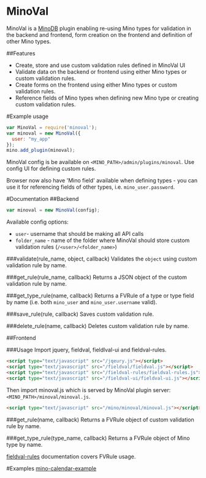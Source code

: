 MinoVal
==========

MinoVal is a [MinoDB](https://github.com/MarcusLongmuir/MinoDB/) plugin enabling re-using Mino types for validation in the backend and frontend, form creation on the frontend and definition of other Mino types.

##Features
* Create, store and use custom validation rules defined in MinoVal UI
* Validate data on the backend or frontend using either Mino types or custom validation rules.
* Create forms on the frontend using either Mino types or custom validation rules.
* Reference fields of Mino types when defining new Mino type or creating custom validation rules.


#Example usage

```javascript
var MinoVal = require('minoval');
var minoval = new MinoVal({
  user: "my_app"
});
mino.add_plugin(minoval);
```

MinoVal config is be available on ```<MINO_PATH>/admin/plugins/minoval```. Use config UI for defining custom rules.

Browser now also have 'Mino field' available when defining types - you can use it for referencing fields of other types, i.e. ```mino_user.password```.


#Documentation
##Backend
```javascript
var minoval = new MinoVal(config);
```

Available config options:
* ```user```- username that should be making all API calls
* ```folder_name``` - name of the folder where MinoVal should store custom validation rules (```/<user>/<folder_name>```)

###validate(rule_name, object, callback)
Validates the ```object``` using custom validation rule by name.

###get_rule(rule_name, callback)
Returns a JSON object of the custom validation rule by name.

###get_type_rule(name, callback)
Returns a FVRule of a type or type field by name (i.e. both ```mino_user``` and ```mino_user.username``` valid).

###save_rule(rule, callback)
Saves custom validation rule.

###delete_rule(name, callback)
Deletes custom validation rule by name.

##Frontend

###Usage
Import jquery, fieldval, fieldlval-ui and fieldval-rules.
```html
<script type="text/javascript" src="/jqeury.js"></script>
<script type="text/javascript" src="/fieldval/fieldval.js"></script>
<script type="text/javascript" src="/fieldval-rules/fieldval-rules.js"></script>
<script type="text/javascript" src="/fieldval-ui/fieldval-ui.js"></script>
```
Then import minoval.js which is served by MinoVal plugin server: ```<MINO_PATH>/minoval/minoval.js```.
```html
<script type="text/javascript" src="/mino/minoval/minoval.js"></script>
```

###get_rule(name, callback)
Returns a FVRule object of custom validation rule by name.

###get_type_rule(type_name, callback)
Returns a FVRule object of Mino type by name.

[fieldval-rules](https://github.com/FieldVal/fieldval-rules-js) documentation covers FVRule usage.

#Examples
[mino-calendar-example](https://github.com/bestan/mino-calendar-example)
